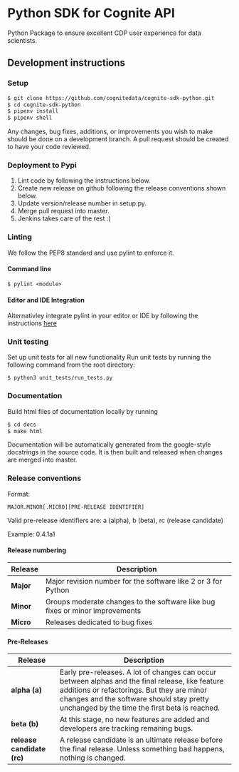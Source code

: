 Python SDK for Cognite API
==========================
Python Package to ensure excellent CDP user experience for data scientists.

## Development instructions
### Setup
```bash
$ git clone https://github.com/cognitedata/cognite-sdk-python.git
$ cd cognite-sdk-python
$ pipenv install
$ pipenv shell
```

Any changes, bug fixes, additions, or improvements you wish to make should be done on a development branch. A pull request should be created to have your code reviewed.
### Deployment to Pypi
1. Lint code by following the instructions below.
2. Create new release on github following the release conventions shown below.
2. Update version/release number in setup.py.
3. Merge pull request into master.
4. Jenkins takes care of the rest :)

### Linting
We follow the PEP8 standard and use pylint to enforce it.
#### Command line
`$ pylint <module>`
#### Editor and IDE Integration
Alternativley integrate pylint in your editor or IDE by following the instructions [here](https://docs.pylint.org/en/1.6.0/ide-integration.html)

### Unit testing
Set up unit tests for all new functionality
Run unit tests by running the following command from the root directory:

`$ python3 unit_tests/run_tests.py`
### Documentation
Build html files of documentation locally by running
```bash
$ cd docs 
$ make html
```
Documentation will be automatically generated from the google-style docstrings in the source code. It is then built and released when changes are merged into master.

### Release conventions
Format: 
``` 
MAJOR.MINOR[.MICRO][PRE-RELEASE IDENTIFIER]
```

Valid pre-release identifiers are: a (alpha), b (beta), rc (release candidate)

Example: 0.4.1a1

#### Release numbering
| **Release**   | **Description** |
| ------------- |-----------------|
| **Major**     | Major revision number for the software like 2 or 3 for Python |
| **Minor**     | Groups moderate changes to the software like bug fixes or minor improvements |
| **Micro**     | Releases dedicated to bug fixes |

#### Pre-Releases
| **Release**   | **Description** |
| ------------- |-----------------|
| **alpha (a)** | Early pre-releases. A lot of changes can occur between alphas and the final release, like feature additions or refactorings. But they are minor changes and the software should stay pretty unchanged by the time the first beta is reached. |
| **beta (b)**  | At this stage, no new features are added and developers are tracking remaning bugs. |
| **release candidate (rc)** | A release candidate is an ultimate release before the final release. Unless something bad happens, nothing is changed. |

